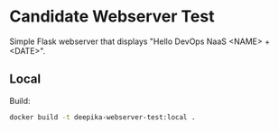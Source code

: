 # Candidate Webserver Test

Simple Flask webserver that displays "Hello DevOps NaaS &lt;NAME&gt; + &lt;DATE&gt;".


## Local
Build:
```bash
docker build -t deepika-webserver-test:local .
